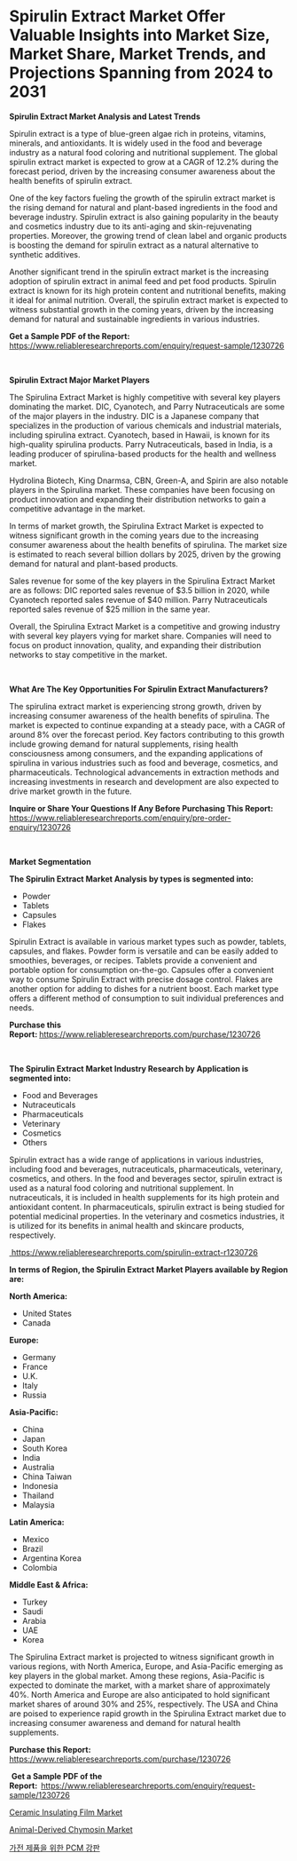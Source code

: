 <p><h1>Spirulin Extract Market Offer Valuable Insights into Market Size, Market Share, Market Trends, and Projections Spanning from 2024 to 2031</h1></p><p><strong>Spirulin Extract Market Analysis and Latest Trends</strong></p>
<p><p>Spirulin extract is a type of blue-green algae rich in proteins, vitamins, minerals, and antioxidants. It is widely used in the food and beverage industry as a natural food coloring and nutritional supplement. The global spirulin extract market is expected to grow at a CAGR of 12.2% during the forecast period, driven by the increasing consumer awareness about the health benefits of spirulin extract.</p><p>One of the key factors fueling the growth of the spirulin extract market is the rising demand for natural and plant-based ingredients in the food and beverage industry. Spirulin extract is also gaining popularity in the beauty and cosmetics industry due to its anti-aging and skin-rejuvenating properties. Moreover, the growing trend of clean label and organic products is boosting the demand for spirulin extract as a natural alternative to synthetic additives.</p><p>Another significant trend in the spirulin extract market is the increasing adoption of spirulin extract in animal feed and pet food products. Spirulin extract is known for its high protein content and nutritional benefits, making it ideal for animal nutrition. Overall, the spirulin extract market is expected to witness substantial growth in the coming years, driven by the increasing demand for natural and sustainable ingredients in various industries.</p></p>
<p><strong>Get a Sample PDF of the Report:&nbsp;</strong> <a href="https://www.reliableresearchreports.com/enquiry/request-sample/1230726">https://www.reliableresearchreports.com/enquiry/request-sample/1230726</a></p>
<p>&nbsp;</p>
<p><strong>Spirulin Extract Major Market Players</strong></p>
<p><p>The Spirulina Extract Market is highly competitive with several key players dominating the market. DIC, Cyanotech, and Parry Nutraceuticals are some of the major players in the industry. DIC is a Japanese company that specializes in the production of various chemicals and industrial materials, including spirulina extract. Cyanotech, based in Hawaii, is known for its high-quality spirulina products. Parry Nutraceuticals, based in India, is a leading producer of spirulina-based products for the health and wellness market.</p><p>Hydrolina Biotech, King Dnarmsa, CBN, Green-A, and Spirin are also notable players in the Spirulina market. These companies have been focusing on product innovation and expanding their distribution networks to gain a competitive advantage in the market.</p><p>In terms of market growth, the Spirulina Extract Market is expected to witness significant growth in the coming years due to the increasing consumer awareness about the health benefits of spirulina. The market size is estimated to reach several billion dollars by 2025, driven by the growing demand for natural and plant-based products.</p><p>Sales revenue for some of the key players in the Spirulina Extract Market are as follows: DIC reported sales revenue of $3.5 billion in 2020, while Cyanotech reported sales revenue of $40 million. Parry Nutraceuticals reported sales revenue of $25 million in the same year.</p><p>Overall, the Spirulina Extract Market is a competitive and growing industry with several key players vying for market share. Companies will need to focus on product innovation, quality, and expanding their distribution networks to stay competitive in the market.</p></p>
<p>&nbsp;</p>
<p><strong>What Are The Key Opportunities For Spirulin Extract Manufacturers?</strong></p>
<p><p>The spirulina extract market is experiencing strong growth, driven by increasing consumer awareness of the health benefits of spirulina. The market is expected to continue expanding at a steady pace, with a CAGR of around 8% over the forecast period. Key factors contributing to this growth include growing demand for natural supplements, rising health consciousness among consumers, and the expanding applications of spirulina in various industries such as food and beverage, cosmetics, and pharmaceuticals. Technological advancements in extraction methods and increasing investments in research and development are also expected to drive market growth in the future.</p></p>
<p><strong>Inquire or Share Your Questions If Any Before Purchasing This Report:</strong> <a href="https://www.reliableresearchreports.com/enquiry/pre-order-enquiry/1230726">https://www.reliableresearchreports.com/enquiry/pre-order-enquiry/1230726</a></p>
<p>&nbsp;</p>
<p><strong>Market Segmentation</strong></p>
<p><strong>The Spirulin Extract Market Analysis by types is segmented into:</strong></p>
<p><ul><li>Powder</li><li>Tablets</li><li>Capsules</li><li>Flakes</li></ul></p>
<p><p>Spirulin Extract is available in various market types such as powder, tablets, capsules, and flakes. Powder form is versatile and can be easily added to smoothies, beverages, or recipes. Tablets provide a convenient and portable option for consumption on-the-go. Capsules offer a convenient way to consume Spirulin Extract with precise dosage control. Flakes are another option for adding to dishes for a nutrient boost. Each market type offers a different method of consumption to suit individual preferences and needs.</p></p>
<p><strong>Purchase this Report:&nbsp;</strong><a href="https://www.reliableresearchreports.com/purchase/1230726">https://www.reliableresearchreports.com/purchase/1230726</a></p>
<p>&nbsp;</p>
<p><strong>The Spirulin Extract Market Industry Research by Application is segmented into:</strong></p>
<p><ul><li>Food and Beverages</li><li>Nutraceuticals</li><li>Pharmaceuticals</li><li>Veterinary</li><li>Cosmetics</li><li>Others</li></ul></p>
<p><p>Spirulin extract has a wide range of applications in various industries, including food and beverages, nutraceuticals, pharmaceuticals, veterinary, cosmetics, and others. In the food and beverages sector, spirulin extract is used as a natural food coloring and nutritional supplement. In nutraceuticals, it is included in health supplements for its high protein and antioxidant content. In pharmaceuticals, spirulin extract is being studied for potential medicinal properties. In the veterinary and cosmetics industries, it is utilized for its benefits in animal health and skincare products, respectively.</p></p>
<p><a href="https://www.reliableresearchreports.com/spirulin-extract-r1230726">&nbsp;https://www.reliableresearchreports.com/spirulin-extract-r1230726</a></p>
<p><strong>In terms of Region, the Spirulin Extract Market Players available by Region are:</strong></p>
<p>
    <p> <strong> North America: </strong>
        <ul>
            <li>United States</li>
            <li>Canada</li>
        </ul>
        </p> 
    <p> <strong> Europe: </strong>
        <ul>
            <li>Germany</li>
            <li>France</li>
            <li>U.K.</li>
            <li>Italy</li>
            <li>Russia</li>
        </ul>
        </p> 
    <p> <strong> Asia-Pacific: </strong>
        <ul>
            <li>China</li>
            <li>Japan</li>
            <li>South Korea</li>
            <li>India</li>
            <li>Australia</li>
            <li>China Taiwan</li>
            <li>Indonesia</li>
            <li>Thailand</li>
            <li>Malaysia</li>
        </ul>
        </p> 
    <p> <strong> Latin America: </strong>
        <ul>
            <li>Mexico</li>
            <li>Brazil</li>
            <li>Argentina Korea</li>
            <li>Colombia</li>
        </ul>
        </p> 
    <p> <strong> Middle East & Africa: </strong>
        <ul>
            <li>Turkey</li>
            <li>Saudi</li>
            <li>Arabia</li>
            <li>UAE</li>
            <li>Korea</li>
        </ul>
    </p>
    </p>
<p><p>The Spirulina Extract market is projected to witness significant growth in various regions, with North America, Europe, and Asia-Pacific emerging as key players in the global market. Among these regions, Asia-Pacific is expected to dominate the market, with a market share of approximately 40%. North America and Europe are also anticipated to hold significant market shares of around 30% and 25%, respectively. The USA and China are poised to experience rapid growth in the Spirulina Extract market due to increasing consumer awareness and demand for natural health supplements.</p></p>
<p><strong>Purchase this Report: </strong><a href="https://www.reliableresearchreports.com/purchase/1230726">https://www.reliableresearchreports.com/purchase/1230726</a></p>
<p>&nbsp;<strong>Get a Sample PDF of the Report:&nbsp;&nbsp;</strong><a href="https://www.reliableresearchreports.com/enquiry/request-sample/1230726">https://www.reliableresearchreports.com/enquiry/request-sample/1230726</a></p>
<p><strong></strong></p>
<p><p><a href="https://github.com/maudAbbott7/Market-Research-Report-List-1/blob/main/ceramic-insulating-film-market.md">Ceramic Insulating Film Market</a></p><p><a href="https://github.com/MaraKoelpin2023/Market-Research-Report-List-1/blob/main/animal-derived-chymosin-market.md">Animal-Derived Chymosin Market</a></p><p><a href="https://github.com/lkwggful07722/Market-Research-Report-List-2/blob/main/9668132143498.md">가전 제품을 위한 PCM 강판</a></p></p>